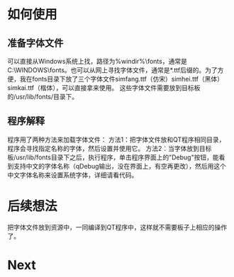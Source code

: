 # 如何使用

## 准备字体文件
可以直接从Windows系统上找，路径为%windir%\fonts，通常是C:\WINDOWS\fonts。也可以从网上寻找字体文件，通常是*.ttf后缀的。为了方便，我在fonts目录下放了三个字体文件simfang.ttf（仿宋）simhei.ttf（黑体）simkai.ttf（楷体），可以直接拿来使用。
这些字体文件需要放到目标板的/usr/lib/fonts/目录下。

## 程序解释
程序用了两种方法来加载字体文件：
方法1：把字体文件放和QT程序相同目录，程序会寻找指定名称的字体，然后设置并使用它。
方法2：当字体放到目标板/usr/lib/fonts目录下之后，执行程序，单击程序界面上的"Debug"按钮，能看到支持中文的字体名称（qDebug输出，没在界面上，有空再更改），然后用这个中文字体名称来设置系统字体，详细请看代码。

# 后续想法
把字体文件放到资源中，一同编译到QT程序中，这样就不需要板子上相应的操作了。

# Next
